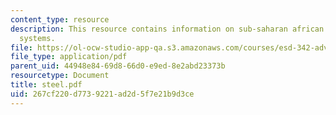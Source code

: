 ```yaml
---
content_type: resource
description: This resource contains information on sub-saharan african electric power
  systems.
file: https://ol-ocw-studio-app-qa.s3.amazonaws.com/courses/esd-342-advanced-system-architecture-spring-2006/267cf220d7739221ad2d5f7e21b9d3ce_steel.pdf
file_type: application/pdf
parent_uid: 44948e84-69d8-66d0-e9ed-8e2abd23373b
resourcetype: Document
title: steel.pdf
uid: 267cf220-d773-9221-ad2d-5f7e21b9d3ce
---
```

